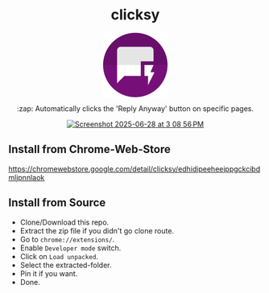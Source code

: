 <h1 align='center'>clicksy</h1>

<p align='center'><img align='center' src='https://github.com/piedcipher/clicksy/blob/main/icons/icon128.png' /></p>

<p align='center'>:zap: Automatically clicks the 'Reply Anyway' button on specific pages.</p>

<p align='center'><a href='https://x.com/anothercohen/status/1928105187299729642'><img width="591" alt="Screenshot 2025-06-28 at 3 08 56 PM" src="https://github.com/user-attachments/assets/454f4cf9-8684-4623-b097-62d16de0505e" /></a></p>

## Install from Chrome-Web-Store

https://chromewebstore.google.com/detail/clicksy/edhidipeeheejppgckcibdmljpnnlaok

## Install from Source

- Clone/Download this repo.
- Extract the zip file if you didn't go clone route.
- Go to `chrome://extensions/`.
- Enable `Developer mode` switch.
- Click on `Load unpacked`.
- Select the extracted-folder.
- Pin it if you want.
- Done.
